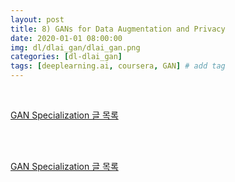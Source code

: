 ```yaml
---
layout: post
title: 8) GANs for Data Augmentation and Privacy
date: 2020-01-01 08:00:00
img: dl/dlai_gan/dlai_gan.png
categories: [dl-dlai_gan] 
tags: [deeplearning.ai, coursera, GAN] # add tag
---
```


<br>

[GAN Specialization 글 목록](https://gaussian37.github.io/dl-dlai_gan-table/)

<br>



<br>

[GAN Specialization 글 목록](https://gaussian37.github.io/dl-dlai_gan-table/)

<br>


